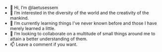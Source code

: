 - 👋 Hi, I’m @laetusessem
- 👀 I’m interested in the diversity of the world and the creativity of the mankind.
- 🌱 I’m currently learning things I've never known before and those I have merely learned a little.
- 💞️ I’m looking to collaborate on a multitude of small things around me to attain a better understanding of them.
- 📫 Leave a comment if you want. 

<!---
laetusessem/laetusessem is a ✨ special ✨ repository because its `README.md` (this file) appears on your GitHub profile.
You can click the Preview link to take a look at your changes.
--->
